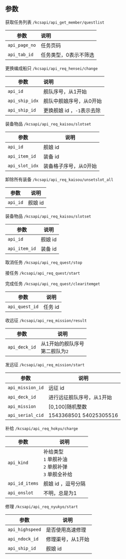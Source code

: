 ## 参数

获取任务列表 `/kcsapi/api_get_member/questlist`

| 参数          | 说明                  |
| ------------- | :-------------------- |
| `api_page_no` | 任务页码              |
| `api_tab_id`  | 任务类型，0表示不筛选 |

更换编成船只 `/kcsapi/api_req_hensei/change`

| 参数           | 说明                       |
| -------------- | :------------------------- |
| `api_id`       | 舰队序号，从1开始          |
| `api_ship_idx` | 舰队中舰娘序号，从0开始    |
| `api_ship_id`  | 更换舰娘 id ，`-1`表示去除 |

装备物品 `/kcsapi/api_req_kaisou/slotset`

| 参数           | 说明                  |
| -------------- | --------------------- |
| `api_id`       | 舰娘 id               |
| `api_item_id`  | 装备 id               |
| `api_slot_idx` | 装备格子序号，从0开始 |

卸除所有装备 `/kcsapi/api_req_kaisou/unsetslot_all`

| 参数     | 说明    |
| -------- | ------- |
| `api_id` | 舰娘 id |

装备物品 `/kcsapi/api_req_kaisou/slotset`

| 参数          | 说明    |
| ------------- | ------- |
| `api_id`      | 舰娘 id |
| `api_item_id` | 装备 id |

取消任务 `/kcsapi/api_req_quest/stop`

接任务 `/kcsapi/api_req_quest/start`

完成任务 `/kcsapi/api_req_quest/clearitemget`

| 参数           | 说明    |
| -------------- | ------- |
| `api_quest_id` | 任务 id |

收远征 `/kcsapi/api_req_mission/result`

| 参数        | 说明                           |
| ----------- | ------------------------------ |
| `api_deck_id` | 从1开始的舰队序号<br>第二舰队为`2` |

发远征 `/kcsapi/api_req_mission/start`

| 参数             | 说明                      |
| ---------------- | ------------------------- |
| `api_mission_id` | 远征 id                   |
| `api_deck_id`    | 进行远征舰队序号，从1开始 |
| `api_mission`    | [0,100]随机整数           |
| `api_serial_cid` | 1543368501 54025305516    |

补给 `/kcsapi/api_req_hokyu/charge`

| 参数           | 说明                                                       |
| -------------- | ---------------------------------------------------------- |
| `api_kind`     | 补给类型<br>`1` 单舰补油<br>`2` 单舰补弹<br>`3` 单舰全补给 |
| `api_id_items` | 舰娘 id ，逗号分隔                                         |
| `api_onslot`   | 不明，总是为1                                              |

修理 `/kcsapi/api_req_nyukyo/start`

| 参数            | 说明              |
| --------------- | ----------------- |
| `api_highspeed` | 是否使用高速修理  |
| `api_ndock_id`  | 修理渠号，从1开始 |
| `api_ship_id`   | 舰娘 id           |

